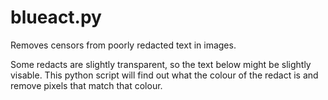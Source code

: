 # blueact.py
 Removes censors from poorly redacted text in images.

  Some redacts are slightly transparent, so the text below might be slightly visable. This python script will find out what the colour of the redact is and remove pixels that match that colour.
